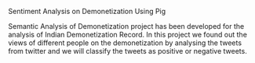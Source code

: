 Sentiment Analysis on Demonetization Using Pig

Semantic Analysis of Demonetization project has been developed for the analysis of Indian Demonetization Record. In this project we found out the views of different people on the demonetization by analysing the tweets from twitter and we will classify the tweets as positive or negative tweets.
